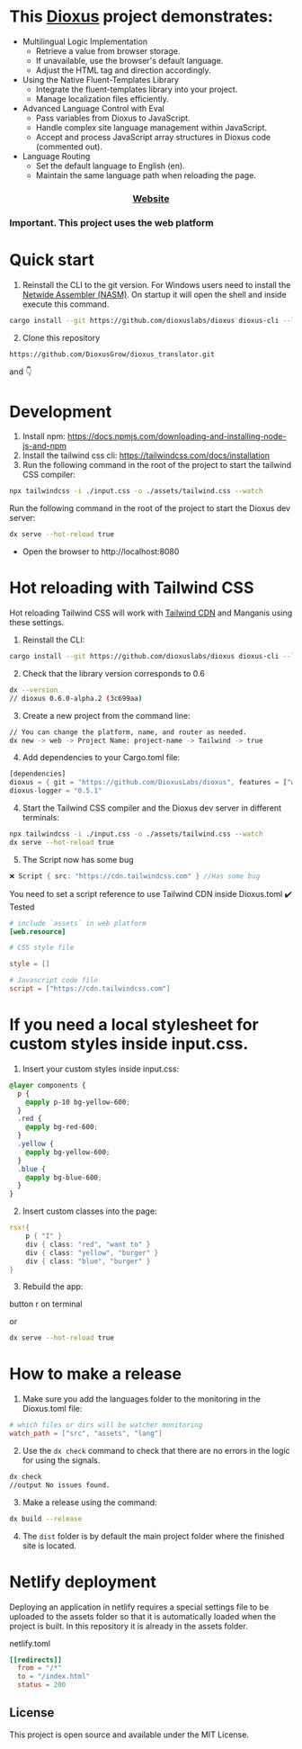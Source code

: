 # This [Dioxus](https://dioxuslabs.com/) project demonstrates:
- Multilingual Logic Implementation
    - Retrieve a value from browser storage.
    - If unavailable, use the browser's default language.
    - Adjust the HTML tag and direction accordingly.
- Using the Native Fluent-Templates Library
    - Integrate the fluent-templates library into your project.
    - Manage localization files efficiently.
- Advanced Language Control with Eval
    - Pass variables from Dioxus to JavaScript.
    - Handle complex site language management within JavaScript.
    - Accept and process JavaScript array structures in Dioxus code (commented out).
- Language Routing
    - Set the default language to English (en).
    - Maintain the same language path when reloading the page.

<div align="center">
  <h3>  
    <a href="https://multilanguage-dioxus.netlify.app/"> Website </a>
  </h3>
</div>

### Important. This project uses the web platform
# Quick start
1. Reinstall the CLI to the git version.
For Windows users need to install the [Netwide Assembler (NASM)](https://www.nasm.us/pub/nasm/releasebuilds/2.16.03/win64/). On startup it will open the shell and inside execute this command.
```bash
cargo install --git https://github.com/dioxuslabs/dioxus dioxus-cli --locked --force
```
2. Clone this repository
```bash
https://github.com/DioxusGrow/dioxus_translator.git
```
and 👇

# Development

1. Install npm: https://docs.npmjs.com/downloading-and-installing-node-js-and-npm
2. Install the tailwind css cli: https://tailwindcss.com/docs/installation
3. Run the following command in the root of the project to start the tailwind CSS compiler:

```bash
npx tailwindcss -i ./input.css -o ./assets/tailwind.css --watch
```

Run the following command in the root of the project to start the Dioxus dev server:

```bash
dx serve --hot-reload true
```

- Open the browser to http://localhost:8080

# Hot reloading with Tailwind CSS
Hot reloading Tailwind CSS will work with [Tailwind CDN](https://tailwindcss.com/docs/installation/play-cdn) and Manganis using these settings.

1. Reinstall the CLI:
```bash
cargo install --git https://github.com/dioxuslabs/dioxus dioxus-cli --locked --force
```

2. Check that the library version corresponds to 0.6
```bash
dx --version
// dioxus 0.6.0-alpha.2 (3c699aa)
```

3. Create a new project from the command line:
```bash
// You can change the platform, name, and router as needed.
dx new -> web -> Project Name: project-name -> Tailwind -> true
```

4. Add dependencies to your Cargo.toml file:
```rust
[dependencies]
dioxus = { git = "https://github.com/DioxusLabs/dioxus", features = ["web", "router"] }
dioxus-logger = "0.5.1"
```

4. Start the Tailwind CSS compiler and the Dioxus dev server in different terminals:
```bash
npx tailwindcss -i ./input.css -o ./assets/tailwind.css --watch
dx serve --hot-reload true
```

5. The Script now has some bug
```rust
❌ Script { src: "https://cdn.tailwindcss.com" } //Has some bug
```
You need to set a script reference to use Tailwind CDN inside Dioxus.toml
✔️ Tested
```toml
# include `assets` in web platform
[web.resource]

# CSS style file

style = []

# Javascript code file
script = ["https://cdn.tailwindcss.com"]
```

# If you need a local stylesheet for custom styles inside input.css.
1. Insert your custom styles inside input.css:
```css
@layer components {
  p {
    @apply p-10 bg-yellow-600;
  }
  .red {
    @apply bg-red-600;
  }
  .yellow {
    @apply bg-yellow-600;
  }
  .blue {
    @apply bg-blue-600;
  }
}
```
2. Insert custom classes into the page:
```rust
rsx!{
    p { "I" }
    div { class: "red", "want to" }
    div { class: "yellow", "burger" }
    div { class: "blue", "burger" }
}
```
3. Rebuild the app:

button r on terminal 

or 

```bash
dx serve --hot-reload true
```

# How to make a release

1. Make sure you add the languages folder to the monitoring in the Dioxus.toml file:
```toml
# which files or dirs will be watcher monitoring
watch_path = ["src", "assets", "lang"]
```
2. Use the `dx check` command to check that there are no errors in the logic for using the signals.
```bash
dx check
//output No issues found.
```
3. Make a release using the command:
```bash
dx build --release
```
4. The `dist` folder is by default the main project folder where the finished site is located.

# Netlify deployment

Deploying an application in netlify requires a special settings file to be uploaded to the assets folder so that it is automatically loaded when the project is built. In this repository it is already in the assets folder.

netlify.toml
```toml
[[redirects]]
  from = "/*"
  to = "/index.html"
  status = 200
```

## License

This project is open source and available under the MIT License.